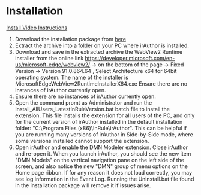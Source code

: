 # Installation

[Install Video Instructions](https://player.vimeo.com/video/617285075?h=a6604f7220)


1. Download the installation package from [here](/install/InstallationFiles%20v1.0.7%20for%20irAuthor%205.7.2.zip)
1. Extract the archive into a folder on your PC where irAuthor is installed.
1. Download and save in the extracted archive the WebView2 Runtime installer from the online link https://developer.microsoft.com/en-us/microsoft-edge/webview2/ -> on the bottom of the page -> Fixed Version -> Version 91.0.864.64 , Select Architecture x64 for 64bit operating system. The name of the installer is MicrosoftEdgeWebView2RuntimeInstallerX64.exe
Ensure there are no instances of irAuthor currently open.
1. Ensure there are no instances of irAuthor currently open.
1. Open the command promt as Administrator and run the Install_AllUsers_LatestInRuleVersion.bat batch file to install the extension.
This file installs the extension for all users of the PC, and only for the current version of irAuthor installed in the default installation folder: "C:\Program Files (x86)\InRule\irAuthor".
This can be helpful if you are running many versions of irAuthor in Side-by-Side mode, where some versions installed cannot support the extension.
1. Open irAuthor and enable the DMN Modeler extension. Close irAuthor and re-open it. When you launch irAuthor, you should see the new item "DMN Models" on the vertical navigation pane on the left side of the screen, and also notice the new "DMN" group of menu options on the Home page ribbon. If for any reason it does not load correctly, you may see log information in the Event Log. Running the Uninstall.bat file found in the installation package will remove it if issues arise.
